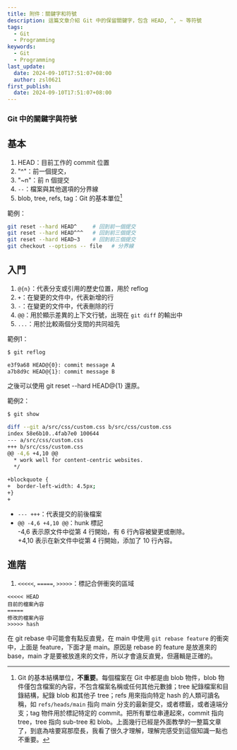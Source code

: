 ```yaml
---
title: 附件：關鍵字和符號
description: 這篇文章介紹 Git 中的保留關鍵字，包含 HEAD, ^, ~ 等符號
tags:
  - Git
  - Programming
keywords:
  - Git
  - Programming
last_update:
  date: 2024-09-10T17:51:07+08:00
  author: zsl0621
first_publish:
  date: 2024-09-10T17:51:07+08:00
---
```


### Git 中的關鍵字與符號

## 基本

1. HEAD：目前工作的 commit 位置
2. "^"：前一個提交，
3. "~n"：前 n 個提交
4. `--`：檔案與其他選項的分界線
5. blob, tree, refs, tag：Git 的基本單位[^1]

[^1]: Git 的基本結構單位，**不重要**。每個檔案在 Git 中都是由 blob 物件，blob 物件僅包含檔案的內容，不包含檔案名稱或任何其他元數據；tree 紀錄檔案和目錄結構，紀錄 blob 和其他子 tree；refs 用來指向特定 hash 的人類可讀名稱，如 `refs/heads/main` 指向 main 分支的最新提交，或者標籤，或者遠端分支；tag 物件用於標記特定的 commit。把所有單位串連起來，commit 指向 tree，tree 指向 sub-tree 和 blob。上面幾行已經是外面教學的一整篇文章了，到底為啥要寫那麼長，我看了很久才理解，理解完感受到這個知識一點也不重要。

範例：

```sh
git reset --hard HEAD^     # 回到前一個提交
git reset --hard HEAD^^^   # 回到前三個提交
git reset --hard HEAD~3    # 回到前三個提交
git checkout --options -- file   # 分界線
```

## 入門

1. `@{n}`：代表分支或引用的歷史位置，用於 reflog
2. `+`：在變更的文件中，代表新增的行
3. `-`：在變更的文件中，代表刪除的行
4. `@@`：用於顯示差異的上下文行號，出現在 `git diff` 的輸出中
5. `...`：用於比較兩個分支間的共同祖先

範例1：

```sh
$ git reflog

e3f9a68 HEAD@{0}: commit message A
a7b8d9c HEAD@{1}: commit message B
```

之後可以使用 git reset --hard HEAD@{1} 還原。

範例2：

```sh
$ git show

diff --git a/src/css/custom.css b/src/css/custom.css
index 58e6b10..4fab7e0 100644
--- a/src/css/custom.css
+++ b/src/css/custom.css
@@ -4,6 +4,10 @@
  * work well for content-centric websites.
  */
 
+blockquote {
+  border-left-width: 4.5px; 
+}
+
```

- `--- +++`：代表提交的前後檔案  
- `@@ -4,6 +4,10 @@`：hunk 標記  
-4,6 表示原文件中從第 4 行開始，有 6 行內容被變更或刪除。  
+4,10 表示在新文件中從第 4 行開始，添加了 10 行內容。  

## 進階

1. `<<<<<`, `=====`, `>>>>>`：標記合併衝突的區域

```git
<<<<< HEAD
目前的檔案內容
=====
修改的檔案內容
>>>>> hash
```

在 git rebase 中可能會有點反直覺，在 main 中使用 `git rebase feature` 的衝突中，上面是 feature，下面才是 main。原因是 rebase 的 feature 是放進來的 base，main 才是要被放進來的文件，所以才會違反直覺，但邏輯是正確的。
